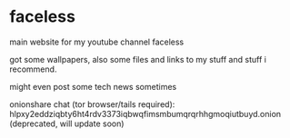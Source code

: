# faceless
main website for my youtube channel faceless

got some wallpapers, also some files and links to my stuff and stuff i recommend.

might even post some tech news sometimes

onionshare chat (tor browser/tails required): hlpxy2eddziqbty6ht4rdv3373iqbwqfimsmbumqrqrhhgmoqiutbuyd.onion (deprecated, will update soon)

